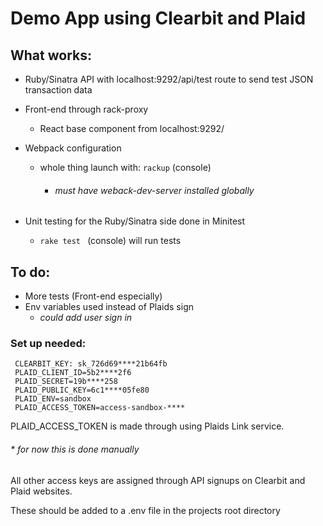 # Demo App using Clearbit and Plaid

## What works:
  - Ruby/Sinatra API with localhost:9292/api/test route to send test JSON transaction data
  - Front-end through rack-proxy
    - React base component from localhost:9292/
  - Webpack configuration
    - whole thing launch with: ``` rackup ```  (console)
      - ###### *must have weback-dev-server installed globally*

  - Unit testing for the Ruby/Sinatra side done in Minitest
    - ```rake test ``` (console) will run tests

## To do:
  - More tests (Front-end especially)
  - Env variables used instead of Plaids sign
    - *could add user sign in*

### Set up needed:
    
     CLEARBIT_KEY: sk_726d69****21b64fb
     PLAID_CLIENT_ID=5b2****2f6
     PLAID_SECRET=19b****258
     PLAID_PUBLIC_KEY=6c1****05fe80
     PLAID_ENV=sandbox
     PLAID_ACCESS_TOKEN=access-sandbox-****
    
PLAID_ACCESS_TOKEN is made through using Plaids Link service. 
###### * *for now this is done manually*
All other access keys are assigned through API signups on Clearbit and Plaid websites.

These should be added to a .env file in the projects root directory
